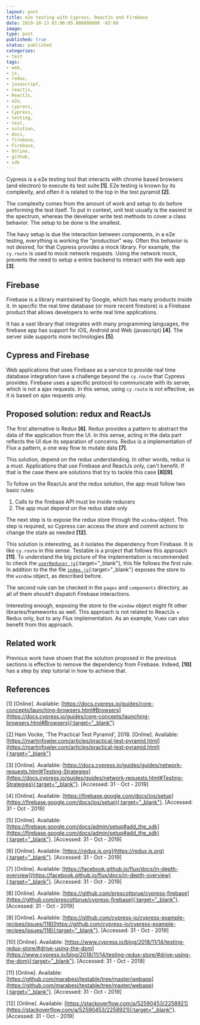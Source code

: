 ```yaml
---
layout: post
title: e2e testing with Cypress, ReactJs and Firebase
date: 2019-10-13 01:06:05.000000000 -03:00
image: 
type: post
published: true
status: published
categories:
- test
tags:
- web,
- js,
- redux,
- javascript,
- reactjs,
- ReactJs,
- e2e,
- cypress,
- Cypress,
- testing,
- test,
- solution,
- docs,
- firebase,
- Firebase,
- Online,
- github,
- sdk
---
```


Cypress is a e2e testing tool that interacts with chrome based browsers (and electron) to
execute its test suite **[1]**. E2e testing is known by its complexity, and often it is
related to the top in the test pyramid **[2]**.

The complexity comes from the amount of work and setup to do before performing the
test itself. To put in context, unit test usually is the easiest in the spectrum,
whereas the developer write test methods to cover a class behavior. The setup
to be done is the smallest.

The havy setup is due the interaction between components, in a e2e testing, everything
is working the "production" way. Often this behavior is not desired, for that
Cypress provides a mock library. For example, the `cy.route` is used to mock
network requests. Using the network mock, prevents the need to setup a entire
backend to interact with the web app **[3]**.

## Firebase

Firebase is a library maintained by Google, which has many products inside it.
In specific the real time database (or more recent firestore) is a Firebase
product that allows developers to write real time applications.

It has a vast library that integrates with many programming languages, the firebase
app has support for iOS, Android and Web (javascript) **[4]**. The server side supports more technologies **[5]**.

## Cypress and Firebase

Web applications that uses Firebase as a service to provide real time database
integration have a challenge beyond the `cy.route` that Cypress provides.
Firebase uses a specific protocol to communicate with its server, which is not a
ajax requests. In this sense, using `cy.route` is not effective, as it is
based on ajax requests only.

## Proposed solution: redux and ReactJs

The first alternative is Redux **[6]**. Redux provides a pattern to abstract the
data of the application from the UI. In this sense, acting in the data part
reflects the UI due its separation of concerns. Redux is a implementation of
Flux a pattern, a one way flow to mutate data **[7]**.

This solution, depend on the redux understanding. In other words, redux is a must.
Applications that use Firebase and ReactJs only, can't benefit. If that is the
case there are solutions that try to tackle this case **[8][9]**.

To follow on the ReactJs and the redux solution, the app must follow two
basic rules:

1. Calls to the firebase API must be inside reducers
2. The app must depend on the redux state only

The next step is to expose the redux store through the `window` object. This step
is required, so Cypress can access the store and commit actions to change the
state as needed **[12]**.

This solution is interesting, as it isolates the dependency from Firebase. It
is like `cy.route` in this sense. Testable is a project that follows this approach
**[11]**. To understand the big picture of the implementation is recommended
to check the [`userReducer.js`](https://github.com/marabesi/testable/blob/master/webapp/src/reducers/userReducer.js){:target="_blank"},
this file follows the first rule. In addition to the the file [`index.js`](https://github.com/marabesi/testable/blob/master/webapp/src/index.js){:target="_blank"} exposes the store to the `window` object, as described before.

The second rule can be checked in the `pages` and `components` directory, as
all of them should't dispatch Firebase interactions.

Interesting enough, exposing the store to the `window` object might fit other
libraries/frameworks as well. This approach is not related to ReactJs + Redux only,
but to any Flux implementation. As an example, Vuex can also benefit from this approach.

## Related work

Previous work have shown that the solution proposed in the previous sections is
effective to remove the dependency from Firebase. Indeed, **[10]** has a step by
step tutorial in how to achieve that.

## References

[1] [Online]. Available: [https://docs.cypress.io/guides/core-concepts/launching-browsers.html#Browsers](https://docs.cypress.io/guides/core-concepts/launching-browsers.html#Browsers){:target="_blank"}

[2] Ham Vocke, 'The Practical Test Pyramid', 2018. [Online]. Available: [https://martinfowler.com/articles/practical-test-pyramid.html](https://martinfowler.com/articles/practical-test-pyramid.html){:target="_blank"}

[3] [Online]. Available: [https://docs.cypress.io/guides/guides/network-requests.html#Testing-Strategies](https://docs.cypress.io/guides/guides/network-requests.html#Testing-Strategies){:target="_blank"}. [Accessed: 31 - Oct - 2019]

[4] [Online]. Available: [https://firebase.google.com/docs/ios/setup](https://firebase.google.com/docs/ios/setup){:target="_blank"}. [Accessed: 31 - Oct - 2019]

[5] [Online]. Available: [https://firebase.google.com/docs/admin/setup#add_the_sdk](https://firebase.google.com/docs/admin/setup#add_the_sdk){:target="_blank"}. [Accessed: 31 - Oct - 2019]

[6] [Online]. Available: [https://redux.js.org](https://redux.js.org){:target="_blank"}. [Accessed: 31 - Oct - 2019]

[7] [Online]. Available: [https://facebook.github.io/flux/docs/in-depth-overview](https://facebook.github.io/flux/docs/in-depth-overview){:target="_blank"}. [Accessed: 31 - Oct - 2019]

[8] [Online]. Available: [https://github.com/prescottprue/cypress-firebase](https://github.com/prescottprue/cypress-firebase){:target="_blank"}. [Accessed: 31 - Oct - 2019]

[9] [Online]. Available: [https://github.com/cypress-io/cypress-example-recipes/issues/118](https://github.com/cypress-io/cypress-example-recipes/issues/118){:target="_blank"}. [Accessed: 31 - Oct - 2019]

[10] [Online]. Available: [https://www.cypress.io/blog/2018/11/14/testing-redux-store/#drive-using-the-dom](https://www.cypress.io/blog/2018/11/14/testing-redux-store/#drive-using-the-dom){:target="_blank"}. [Accessed: 31 - Oct - 2019]

[11] [Online]. Available: [https://github.com/marabesi/testable/tree/master/webapp](https://github.com/marabesi/testable/tree/master/webapp){:target="_blank"}. [Accessed: 31 - Oct - 2019]

[12] [Online]. Available: [https://stackoverflow.com/a/52590453/2258921](https://stackoverflow.com/a/52590453/2258921){:target="_blank"}. [Accessed: 31 - Oct - 2019]